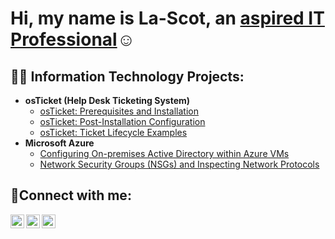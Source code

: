 <h1>Hi, my name is La-Scot, an <a href="https://linkedin.com/in/Josh">aspired IT Professional</a>☺</h1>

<h2>👨‍💻 Information Technology Projects:</h2>

- <b>osTicket (Help Desk Ticketing System)</b>
  - [osTicket: Prerequisites and Installation](https://github.com/skizfly/osticket-prereqs)
  - [osTicket: Post-Installation Configuration](https://github.com/skizfly/post-install-config)
  - [osTicket: Ticket Lifecycle Examples](https://github.com/skizfly/ticket-lifecycle)
- <b>Microsoft Azure</b>
  - [Configuring On-premises Active Directory within Azure VMs](https://github.com/skizfly/configure-ad)
  - [Network Security Groups (NSGs) and Inspecting Network Protocols](https://github.com/skizfly/azure-network-protocols)

<h2>🤳Connect with me:</h2>

[<img align="left" alt="Josh | Twitter" width="22px" src="https://cdn.jsdelivr.net/npm/simple-icons@v3/icons/twitter.svg" />][twitter]
[<img align="left" alt="Josh | LinkedIn" width="22px" src="https://cdn.jsdelivr.net/npm/simple-icons@v3/icons/linkedin.svg" />][linkedin]
[<img align="left" alt="Josh | Instagram" width="22px" src="https://cdn.jsdelivr.net/npm/simple-icons@v3/icons/instagram.svg" />][instagram]

[twitter]: https://twitter.com/Josh
[instagram]: https://www.instagram.com/Josh
[linkedin]: https://linkedin.com/in/Josh
